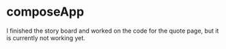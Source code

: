 # composeApp
I finished the story board and worked on the code for the quote page, but it is currently not working yet.
